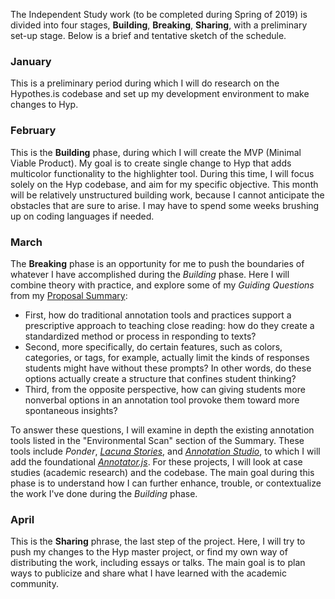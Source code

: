The Independent Study work (to be completed during Spring of 2019) is divided into four stages, **Building**, **Breaking**, **Sharing**, with a preliminary set-up stage. Below is a brief and tentative sketch of the schedule.

### January
This is a preliminary period during which I will do research on the Hypothes.is codebase and set up my development environment to make changes to Hyp.

### February
This is the **Building** phase, during which I will create the MVP (Minimal Viable Product). My goal is to create single change to Hyp that adds multicolor functionality to the highlighter tool. During this time, I will focus solely on the Hyp codebase, and aim for my specific objective. This month will be relatively unstructured building work, because I cannot anticipate the obstacles that are sure to arise. I may have to spend some weeks brushing up on coding languages if needed.

### March

The **Breaking** phase is an opportunity for me to push the boundaries of whatever I have accomplished during the *Building* phase. Here I will combine theory with practice, and explore some of my *Guiding Questions* from my [Proposal Summary](/proposal_summary.md):
* First, how do traditional annotation tools and practices support a prescriptive approach to teaching close reading: how do they create a standardized method or process in responding to texts?
* Second, more specifically, do certain features, such as colors, categories, or tags, for example, actually limit the kinds of responses students might have without these prompts? In other words, do these options actually create a structure that confines student thinking?
* Third, from the opposite perspective, how can giving students more nonverbal options in an annotation tool provoke them toward more spontaneous insights?

To answer these questions, I will examine in depth the existing annotation tools listed in the "Environmental Scan" section of the Summary. These tools include *Ponder*, [*Lacuna Stories*](https://github.com/PoeticMediaLab/Lacuna), and [*Annotation Studio*](https://github.com/hyperstudio/Annotation-Studio), to which I will add the foundational [*Annotator.js*](https://github.com/openannotation). For these projects, I will look at case studies (academic research) and the codebase. The main goal during this phase is to understand how I can further enhance, trouble, or contextualize the work I've done during the *Building* phase.

### April

This is the **Sharing** phrase, the last step of the project. Here, I will try to push my changes to the Hyp master project, or find my own way of distributing the work, including essays or talks. The main goal is to plan ways to publicize and share what I have learned with the academic community. 
